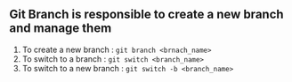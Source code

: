 ## Git Branch is responsible to create a new branch and manage them


1. To create a new branch : `git branch <brnach_name>`
2. To switch to a branch : `git switch <branch_name>`
3. To switch to a new branch : `git switch -b <branch_name>`
